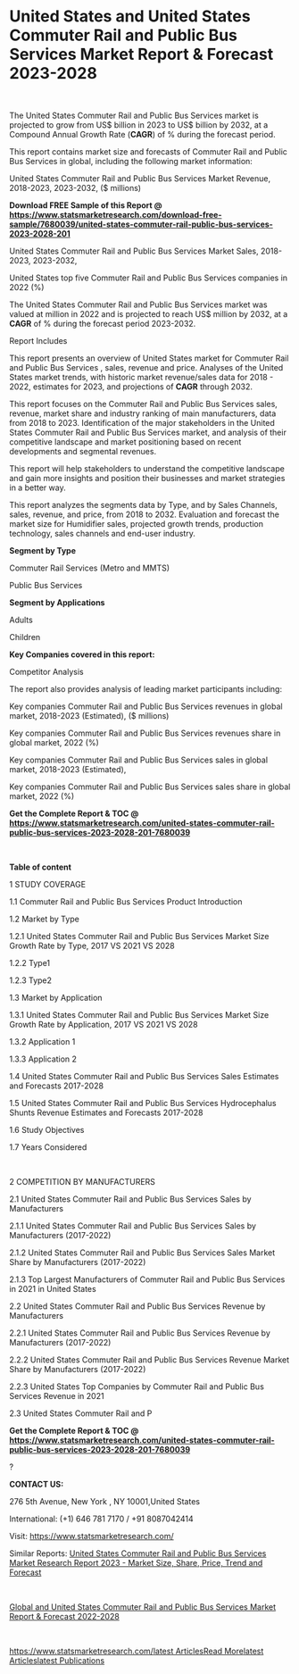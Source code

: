 <h1>United States and United States Commuter Rail and Public Bus Services Market Report & Forecast 2023-2028</h1><br/><p>The United States Commuter Rail and Public Bus Services market is projected to grow from US$ billion in 2023 to US$ billion by 2032, at a Compound Annual Growth Rate (<strong>CAGR</strong>) of % during the forecast period.</p>
 
 
 
 <p>This report contains market size and forecasts of Commuter Rail and Public Bus Services in global, including the following market information:</p>
 
 
 
 <p>United States Commuter Rail and Public Bus Services Market Revenue, 2018-2023, 2023-2032, ($ millions)</p>
 
 
 
 <p><strong>Download FREE Sample of this Report @ <a href="https://www.statsmarketresearch.com/download-free-sample/7680039/united-states-commuter-rail-public-bus-services-2023-2028-201">https://www.statsmarketresearch.com/download-free-sample/7680039/united-states-commuter-rail-public-bus-services-2023-2028-201</a></strong></p>
 
 
 
 <p>United States Commuter Rail and Public Bus Services Market Sales, 2018-2023, 2023-2032,</p>
 
 
 
 <p>United States top five Commuter Rail and Public Bus Services companies in 2022 (%)</p>
 
 
 
 <p>The United States Commuter Rail and Public Bus Services market was valued at million in 2022 and is projected to reach US$ million by 2032, at a <strong>CAGR</strong> of % during the forecast period 2023-2032.</p>
 
 
 
 <p>Report Includes</p>
 
 
 
 <p>This report presents an overview of United States market for Commuter Rail and Public Bus Services , sales, revenue and price. Analyses of the United States market trends, with historic market revenue/sales data for 2018 - 2022, estimates for 2023, and projections of <strong>CAGR</strong> through 2032.</p>
 
 
 
 <p>This report focuses on the Commuter Rail and Public Bus Services sales, revenue, market share and industry ranking of main manufacturers, data from 2018 to 2023. Identification of the major stakeholders in the United States Commuter Rail and Public Bus Services market, and analysis of their competitive landscape and market positioning based on recent developments and segmental revenues.</p>
 
 
 
 <p>This report will help stakeholders to understand the competitive landscape and gain more insights and position their businesses and market strategies in a better way.</p>
 
 
 
 <p>This report analyzes the segments data by Type, and by Sales Channels, sales, revenue, and price, from 2018 to 2032. Evaluation and forecast the market size for Humidifier sales, projected growth trends, production technology, sales channels and end-user industry.</p>
 
 
 
 <p><strong>Segment by Type</strong></p>
 
 
 
 <p>Commuter Rail Services (Metro and MMTS)</p>
 
 
 
 <p>Public Bus Services</p>
 
 
 
 <p><strong>Segment <strong><strong>by Applications</strong></strong></strong></p>
 
 
 
 <p>Adults</p>
 
 
 
 <p>Children</p>
 
 
 
 <p><strong>Key Companies covered in this report:</strong></p>
 
 
 
 <p>Competitor Analysis</p>
 
 
 
 <p>The report also provides analysis of leading market participants including:</p>
 
 
 
 <p>Key companies Commuter Rail and Public Bus Services revenues in global market, 2018-2023 (Estimated), ($ millions)</p>
 
 
 
 <p>Key companies Commuter Rail and Public Bus Services revenues share in global market, 2022 (%)</p>
 
 
 
 <p>Key companies Commuter Rail and Public Bus Services sales in global market, 2018-2023 (Estimated),</p>
 
 
 
 <p>Key companies Commuter Rail and Public Bus Services sales share in global market, 2022 (%)</p>
 
 
 
 <div><b>Get the Complete Report & TOC @ <a href="https://www.statsmarketresearch.com/united-states-commuter-rail-public-bus-services-2023-2028-201-7680039">https://www.statsmarketresearch.com/united-states-commuter-rail-public-bus-services-2023-2028-201-7680039</a></b></div>
 
 
 
 <p><br />
 
 <b>Table of content</b></p>
 
 
 
 <p>1 STUDY COVERAGE<br />
 
 1.1 Commuter Rail and Public Bus Services Product Introduction<br />
 
 1.2 Market by Type<br />
 
 1.2.1 United States Commuter Rail and Public Bus Services Market Size Growth Rate by Type, 2017 VS 2021 VS 2028<br />
 
 1.2.2 Type1<br />
 
 1.2.3 Type2<br />
 
 1.3 Market by Application<br />
 
 1.3.1 United States Commuter Rail and Public Bus Services Market Size Growth Rate by Application, 2017 VS 2021 VS 2028<br />
 
 1.3.2 Application 1<br />
 
 1.3.3 Application 2<br />
 
 1.4 United States Commuter Rail and Public Bus Services Sales Estimates and Forecasts 2017-2028<br />
 
 1.5 United States Commuter Rail and Public Bus Services Hydrocephalus Shunts Revenue Estimates and Forecasts 2017-2028<br />
 
 1.6 Study Objectives<br />
 
 1.7 Years Considered<br />
 
 <br />
 
 2 COMPETITION BY MANUFACTURERS<br />
 
 2.1 United States Commuter Rail and Public Bus Services Sales by Manufacturers<br />
 
 2.1.1 United States Commuter Rail and Public Bus Services Sales by Manufacturers (2017-2022)<br />
 
 2.1.2 United States Commuter Rail and Public Bus Services Sales Market Share by Manufacturers (2017-2022)<br />
 
 2.1.3 Top Largest Manufacturers of Commuter Rail and Public Bus Services in 2021 in United States<br />
 
 2.2 United States Commuter Rail and Public Bus Services Revenue by Manufacturers<br />
 
 2.2.1 United States Commuter Rail and Public Bus Services Revenue by Manufacturers (2017-2022)<br />
 
 2.2.2 United States Commuter Rail and Public Bus Services Revenue Market Share by Manufacturers (2017-2022)<br />
 
 2.2.3 United States Top Companies by Commuter Rail and Public Bus Services Revenue in 2021<br />
 
 2.3 United States Commuter Rail and P</p>
 
 
 
 <div><b>Get the Complete Report & TOC @ <a href="https://www.statsmarketresearch.com/united-states-commuter-rail-public-bus-services-2023-2028-201-7680039">https://www.statsmarketresearch.com/united-states-commuter-rail-public-bus-services-2023-2028-201-7680039</a></b></div>
 
 
 
 <p>? </p>
 
 
 
 <p><b>CONTACT US:</b><br />
 
 276 5th Avenue, New York , NY 10001,United States<br />
 
 International: (+1) 646 781 7170 / +91 8087042414<br />
 
 Visit: <a href="https://www.statsmarketresearch.com/">https://www.statsmarketresearch.com/</a><br />
 
 Similar Reports: <a href="https://www.statsmarketresearch.com/united-states-commuter-rail-public-bus-services-2023-2028-201-7680039">United States Commuter Rail and Public Bus Services Market Research Report 2023 - Market Size, Share, Price, Trend and Forecast</a><br />
 
 <br />
 
 <a href="https://www.statsmarketresearch.com/united-states-commuter-rail-public-bus-services-2023-2028-201-7680039">Global and United States Commuter Rail and Public Bus Services Market Report & Forecast 2022-2028</a><br />
 
 <br />
 
 <a href="https://gyeongbokgung.com">https://www.statsmarketresearch.com/</a><a href="https://hallyeomaritime.com">latest Articles</a><a href="https://jingwansa.com">Read More</a><a href="https://nguoiviet.jp/">latest Articles</a><a href="https://www.intelmarketresearch.com/">latest Publications</a></p>